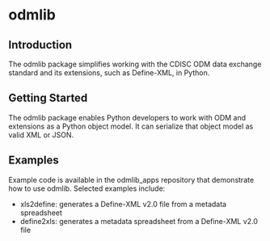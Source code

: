 # odmlib

## Introduction
The odmlib package simplifies working with the CDISC ODM data exchange standard and its extensions, such as 
Define-XML, in Python.


## Getting Started
The odmlib package enables Python developers to work with ODM and extensions as a Python object model.
It can serialize that object model as valid XML or JSON.


## Examples
Example code is available in the odmlib_apps repository that demonstrate how to use odmlib. 
Selected examples include:
* xls2define: generates a Define-XML v2.0 file from a metadata spreadsheet
* define2xls: generates a metadata spreadsheet from a Define-XML v2.0 file